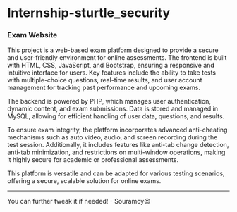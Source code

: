 # Internship-sturtle_security


### Exam Website

This project is a web-based exam platform designed to provide a secure and user-friendly environment for online assessments. The frontend is built with HTML, CSS, JavaScript, and Bootstrap, ensuring a responsive and intuitive interface for users. Key features include the ability to take tests with multiple-choice questions, real-time results, and user account management for tracking past performance and upcoming exams.

The backend is powered by PHP, which manages user authentication, dynamic content, and exam submissions. Data is stored and managed in MySQL, allowing for efficient handling of user data, questions, and results.

To ensure exam integrity, the platform incorporates advanced anti-cheating mechanisms such as auto video, audio, and screen recording during the test session. Additionally, it includes features like anti-tab change detection, anti-tab minimization, and restrictions on multi-window operations, making it highly secure for academic or professional assessments.

This platform is versatile and can be adapted for various testing scenarios, offering a secure, scalable solution for online exams.

---

You can further tweak it if needed! - Souramoy😉